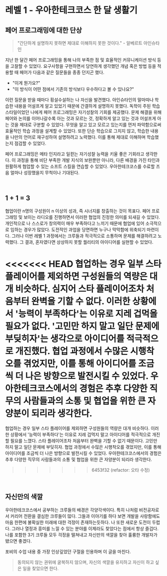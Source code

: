 # 레벨 1 - 우아한테크코스 한 달 생활기

## 페어 프로그래밍에 대한 단상

> "간단하게 설명하지 못하면 제대로 이해하지 못한 것이다." - 알베르트 아인슈타인

지난 한 달간 페어 프로그래밍을 통해 나의 부족한 점 및 효율적인 커뮤니케이션 방식 등을 고찰할 수 있었다. 요구사항을 구현하면서 당연하게 생각했던 개념 혹은 방법 등을 적용할 때 페어가 다음과 같은 질문들을 종종 던지곤 했다.

* "이게 뭔가요?"
* "이 방식이 어떤 점에서 기존의 방식보다 우수하다고 볼 수 있나요?"

이런 질문을 받을 때마다 횡설수설하는 나 자신을 발견했다. 아인슈타인의 말마따나 학습한 내용을 어설프게 알고 있었기 때문에 간결하게 설명하지 못했다. 독학이 주된 학습 스타일이었던 나에게 페어 프로그래밍은 자기성찰의 기회를 제공했다. 문제 해결을 위해 페어와 논의를 이어나갈수록 아는 것과 모르는 것, 정확하게 알고 있는 것과 어설프게 아는 것을 제대로 구분할 수 있었다. 무엇을 알고 있고 모르고 있는지를 먼저 파악함으로써 효율적인 학습 과정을 설계할 수 있었다. 또한 단순 학습으로 그치지 않고, 학습한 내용을 나만의 언어로 재구성하여 설명하려고 노력했다. 이를 통해 제대로 이해하며 학습했는지 점검할 수 있었다.

페어 프로그래밍은 메타 인지라고 일컫는 자기성찰 능력을 키울 좋은 기회라고 생각한다. 이 과정을 통해 비단 부족한 개발 지식의 보완뿐만 아니라, 다른 배경을 가진 타인과 원활하게 협업할 수 있는 소프트 스킬을 연습할 수 있었다. 우아한테크코스를 수료할 즈음 얼마나 성장했을지 무척이나 기대된다.

<br>

## 1 + 1 = 3

협업이란 n명의 구성원이 n 이상의 성과, 즉 시너지를 창출하는 것이 목표다. 페어 프로그래밍 및 보이는 라디오를 진행하면서 이러한 협업의 진정한 의미를 되새길 수 있었다. 개인적으로 나 스스로가 창의력이 매우 부족하다고 느끼기 때문에 협업에 있어 소극적으로 임하는 경우가 많았다. 도전적인 과업을 당면하면 누구나 막막함에 위축되기 마련이다. 그러나 이번 레벨 1 과정에서는 크루들과 적극적으로 소통하며 문제를 해결하려고 노력했다. 그 결과, 혼자였다면 상상하지 못할 퀄리티의 아이디어를 실현할 수 있었다.

<<<<<<< HEAD
협업하는 경우 일부 스타 플레이어를 제외하면 구성원들의 역량은 대개 비슷하다. 심지어 스타 플레이어조차 처음부터 완벽을 기할 수 없다. 이러한 상황에서 '능력이 부족하다'는 이유로 지레 겁먹을 필요가 없다. '고민만 하지 말고 일단 문제에 부딪히자'는 생각으로 아이디어를 적극적으로 개진했다. 협업 과정에서 수많은 시행착오를 겪었지만, 이를 통해 아이디어를 조금씩 더 나은 방향으로 발전시킬 수 있었다. 우아한테크코스에서의 경험은 추후 다양한 직무의 사람들과의 소통 및 협업을 위한 큰 자양분이 되리라 생각한다.
=======
협업하는 경우 일부 스타 플레이어를 제외하면 구성원들의 역량은 대개 비슷하다. 이러한 상황에서 '능력이 부족하다'는 이유로 지레 겁먹지 말고 아이디어를 적극적으로 개진할 필요를 느꼈다. 스타 플레이어조차 처음부터 완벽을 기할 수 없기 때문이다. 고민만 하지 말고 일단 문제에 부딪히자. 협업 과정에서 수많은 시행착오를 겪었지만, 이를 통해 아이디어를 조금씩 더 나은 방향으로 발전시킬 수 있었다. 우아한테크코스에서의 경험은 추후 다양한 직무의 사람들과의 소통 및 협업을 위한 큰 자양분이 되리라 생각한다.
>>>>>>> 6453f32 (refactor: 오타 수정)

<br>

## 자신만의 색깔

우아한테크코스에서 공부하는 크루들의 배경은 각양각색이다. 특히 나처럼 비전공자로서 커리어 전환을 결심한 크루들이 많다. 그들과 이야기를 하다 보면 개발을 사랑함에도 마음 한편에 불확실한 미래에 대한 걱정이 존재하는듯하다. 나 또한 새로운 도전이 두렵다. 그러나 열정과 흥미를 느낄 수 있는 분야를 이제라도 찾았다는 점에서 항상 즐겁다. 나를 포함한 3기 크루들 모두 걱정을 떨쳐내고 자신만의 색깔을 찾아 훌륭한 개발자가 됐으면 좋겠다.

포비의 수업 내용 중 가장 인상깊었던 구절을 인용하며 이 글을 마친다.

> 동의되지 않는 권위에 굴복하지 않으며, 자신의 색깔을 유지하고 자신이 하고 싶은 일을 찾았으면 한다.

